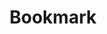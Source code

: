 ---
    id: 2
    hero: /images/detail/image-bookmark-hero@2x.jpg
    title: Bookmark
    intro:
      This project required me to build a fully responsive landing page to the designs provided. I used HTML5, along with CSS Grid and JavaScript for the areas that required interactivity, such as the features section.
    jobTitle: Interaction Design / Front End Development
    techStack: HTML / CSS / JS
    background:
      This project was a front-end challenge from Frontend Mentor. It’s a platform that enables you to practice building websites to a design and project brief. Each challenge includes mobile and desktop designs to show how the website should look at different screen sizes. Creating these projects has helped me refine my workflow and solve real-world coding problems. I’ve learned something new with each project, helping me to improve and adapt my style.
    imgPreview: /images/detail/image-bookmark-preview-2@2x.jpg
    img2Preview: /images/detail/image-bookmark-preview-2@2x.jpg
---